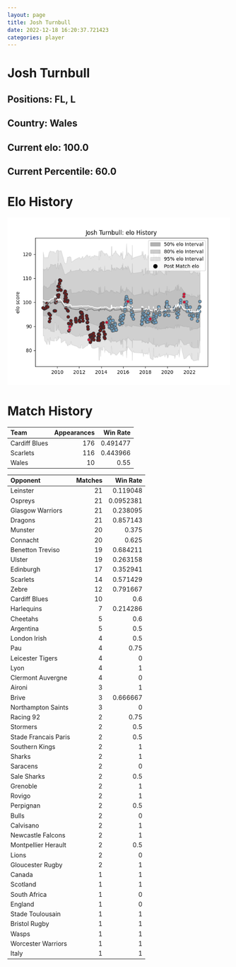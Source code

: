 ```yaml
---  
layout: page  
title: Josh Turnbull  
date: 2022-12-18 16:20:37.721423  
categories: player  
---
```

# Josh Turnbull

## Positions: FL, L

## Country: Wales

## Current elo: 100.0

## Current Percentile: 60.0

# Elo History


![elo history](history_JoshTurnbull.png)
# Match History


| Team          |   Appearances |   Win Rate |
|:--------------|--------------:|-----------:|
| Cardiff Blues |           176 |   0.491477 |
| Scarlets      |           116 |   0.443966 |
| Wales         |            10 |   0.55     |

| Opponent             |   Matches |   Win Rate |
|:---------------------|----------:|-----------:|
| Leinster             |        21 |  0.119048  |
| Ospreys              |        21 |  0.0952381 |
| Glasgow Warriors     |        21 |  0.238095  |
| Dragons              |        21 |  0.857143  |
| Munster              |        20 |  0.375     |
| Connacht             |        20 |  0.625     |
| Benetton Treviso     |        19 |  0.684211  |
| Ulster               |        19 |  0.263158  |
| Edinburgh            |        17 |  0.352941  |
| Scarlets             |        14 |  0.571429  |
| Zebre                |        12 |  0.791667  |
| Cardiff Blues        |        10 |  0.6       |
| Harlequins           |         7 |  0.214286  |
| Cheetahs             |         5 |  0.6       |
| Argentina            |         5 |  0.5       |
| London Irish         |         4 |  0.5       |
| Pau                  |         4 |  0.75      |
| Leicester Tigers     |         4 |  0         |
| Lyon                 |         4 |  1         |
| Clermont Auvergne    |         4 |  0         |
| Aironi               |         3 |  1         |
| Brive                |         3 |  0.666667  |
| Northampton Saints   |         3 |  0         |
| Racing 92            |         2 |  0.75      |
| Stormers             |         2 |  0.5       |
| Stade Francais Paris |         2 |  0.5       |
| Southern Kings       |         2 |  1         |
| Sharks               |         2 |  1         |
| Saracens             |         2 |  0         |
| Sale Sharks          |         2 |  0.5       |
| Grenoble             |         2 |  1         |
| Rovigo               |         2 |  1         |
| Perpignan            |         2 |  0.5       |
| Bulls                |         2 |  0         |
| Calvisano            |         2 |  1         |
| Newcastle Falcons    |         2 |  1         |
| Montpellier Herault  |         2 |  0.5       |
| Lions                |         2 |  0         |
| Gloucester Rugby     |         2 |  1         |
| Canada               |         1 |  1         |
| Scotland             |         1 |  1         |
| South Africa         |         1 |  0         |
| England              |         1 |  0         |
| Stade Toulousain     |         1 |  1         |
| Bristol Rugby        |         1 |  1         |
| Wasps                |         1 |  1         |
| Worcester Warriors   |         1 |  1         |
| Italy                |         1 |  1         |